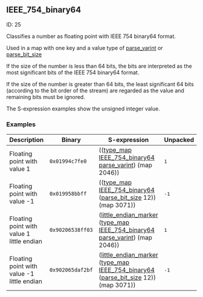 ## IEEE_754_binary64

ID: 25

Classifies a number as floating point with IEEE 754 binary64 format.

Used in a map with one key and a value type of [parse_varint](./parse_varint.md) or [parse_bit_size](./parse_bit_size.md)

If the size of the number is less than 64 bits, the bits are interpreted as the most significant bits of the IEEE 754 binary64 format.

If the size of the number is greater than 64 bits, the least significant 64 bits (according to the bit order of the stream) are regarded as the value and remaining bits must be ignored.

The S-expression examples show the unsigned integer value.

### Examples

| Description | Binary | S-expression | Unpacked |
|----|----|----|----|
| Floating point with value 1 | `0x01994c7fe0` | (([type_map](./type_map.md) [IEEE_754_binary64](./IEEE_754_binary64.md) [parse_varint](./parse_varint.md)) (map 2046)) | <pre>1</pre> |
| Floating point with value -1 | `0x019958bbff` | (([type_map](./type_map.md) [IEEE_754_binary64](./IEEE_754_binary64.md) ([parse_bit_size](./parse_bit_size.md) 12)) (map 3071)) | <pre>-1</pre> |
| Floating point with value 1 little endian | `0x90206538ff03` | ([little_endian_marker](./little_endian_marker.md) ([type_map](./type_map.md) [IEEE_754_binary64](./IEEE_754_binary64.md) [parse_varint](./parse_varint.md)) (map 2046)) | <pre>1</pre> |
| Floating point with value -1 little endian | `0x902065daf2bf` | ([little_endian_marker](./little_endian_marker.md) ([type_map](./type_map.md) [IEEE_754_binary64](./IEEE_754_binary64.md) ([parse_bit_size](./parse_bit_size.md) 12)) (map 3071)) | <pre>-1</pre> |
